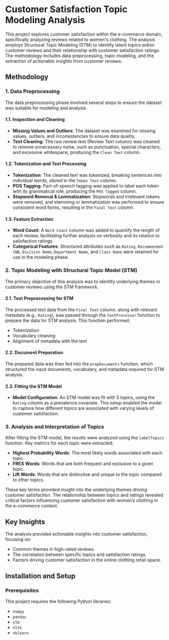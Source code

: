 # Customer Satisfaction Topic Modeling Analysis

This project explores customer satisfaction within the e-commerce domain, specifically analyzing reviews related to women's clothing. The analysis employs Structural Topic Modeling (STM) to identify latent topics within customer reviews and their relationship with customer satisfaction ratings. The methodology includes data preprocessing, topic modeling, and the extraction of actionable insights from customer reviews.

## Methodology

### 1. Data Preprocessing

The data preprocessing phase involved several steps to ensure the dataset was suitable for modeling and analysis.

#### 1.1. Inspection and Cleaning
- **Missing Values and Outliers**: The dataset was examined for missing values, outliers, and inconsistencies to ensure data quality.
- **Text Cleaning**: The raw review text (Review Text column) was cleaned to remove unnecessary noise, such as punctuation, special characters, and excessive whitespace, producing the `Clean Text` column.

#### 1.2. Tokenization and Text Processing
- **Tokenization**: The cleaned text was tokenized, breaking sentences into individual words, stored in the `Token Text` column.
- **POS Tagging**: Part-of-speech tagging was applied to label each token with its grammatical role, producing the `POS Tagged` column.
- **Stopword Removal & Lemmatization**: Stopwords and irrelevant tokens were removed, and stemming or lemmatization was performed to ensure consistent word forms, resulting in the `Final Text` column.

#### 1.3. Feature Extraction
- **Word Count**: A `Word Count` column was added to quantify the length of each review, facilitating further analysis on verbosity and its relation to satisfaction ratings.
- **Categorical Features**: Structured attributes such as `Rating`, `Recommended IND`, `Division Name`, `Department Name`, and `Class Name` were retained for use in the modeling phase.

### 2. Topic Modeling with Structural Topic Model (STM)

The primary objective of this analysis was to identify underlying themes in customer reviews using the STM framework.

#### 2.1. Text Preprocessing for STM
The processed text data from the `Final Text` column, along with relevant metadata (e.g., `Rating`), was passed through the `textProcessor` function to prepare the data for STM analysis. This function performed:
- Tokenization
- Vocabulary cleaning
- Alignment of metadata with the text

#### 2.2. Document Preparation
The prepared data was then fed into the `prepDocuments` function, which structured the input documents, vocabulary, and metadata required for STM analysis.

#### 2.3. Fitting the STM Model
- **Model Configuration**: An STM model was fit with 5 topics, using the `Rating` column as a prevalence covariate. This setup enabled the model to capture how different topics are associated with varying levels of customer satisfaction.
  
### 3. Analysis and Interpretation of Topics

After fitting the STM model, the results were analyzed using the `labelTopics` function. Key metrics for each topic were extracted:
- **Highest Probability Words**: The most likely words associated with each topic.
- **FREX Words**: Words that are both frequent and exclusive to a given topic.
- **Lift Words**: Words that are distinctive and unique to the topic compared to other topics.

These key terms provided insight into the underlying themes driving customer satisfaction. The relationship between topics and ratings revealed critical factors influencing customer satisfaction with women’s clothing in the e-commerce context.

## Key Insights

The analysis provided actionable insights into customer satisfaction, focusing on:
- Common themes in high-rated reviews.
- The correlation between specific topics and satisfaction ratings.
- Factors driving customer satisfaction in the online clothing retail space.

## Installation and Setup

### Prerequisites

This project requires the following Python libraries:
- `numpy`
- `pandas`
- `stm`
- `nltk`
- `sklearn`



